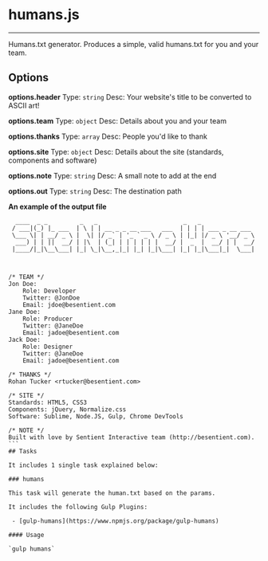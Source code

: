# humans.js
--------

Humans.txt generator. Produces a simple, valid humans.txt for you and your team.

## Options

**options.header**
Type: `string`
Desc: Your website's title to be converted to ASCII art!

**options.team**
Type: `object`
Desc: Details about you and your team

**options.thanks**
Type: `array`
Desc: People you'd like to thank

**options.site**
Type: `object`
Desc:  Details about the site (standards, components and software)

**options.note**
Type: `string`
Desc:  A small note to add at the end

**options.out**
Type: `string`
Desc:  The destination path

**An example of the output file**
````
  ____  _ _         _   _                        _   _
 / ___|(_) |_ ___  | \ | | __ _ _ __ ___   ___  | | | | ___ _ __ ___
 \___ \| | __/ _ \ |  \| |/ _` | '_ ` _ \ / _ \ | |_| |/ _ \ '__/ _ \
  ___) | | ||  __/ | |\  | (_| | | | | | |  __/ |  _  |  __/ | |  __/
 |____/|_|\__\___| |_| \_|\__,_|_| |_| |_|\___| |_| |_|\___|_|  \___|



/* TEAM */
Jon Doe:
	Role: Developer
	Twitter: @JonDoe
	Email: jdoe@besentient.com
Jane Doe:
	Role: Producer
	Twitter: @JaneDoe
	Email: jadoe@besentient.com
Jack Doe:
	Role: Designer
	Twitter: @JaneDoe
	Email: jadoe@besentient.com

/* THANKS */
Rohan Tucker <rtucker@besentient.com>

/* SITE */
Standards: HTML5, CSS3
Components: jQuery, Normalize.css
Software: Sublime, Node.JS, Gulp, Chrome DevTools

/* NOTE */
Built with love by Sentient Interactive team (http://besentient.com).
```
## Tasks

It includes 1 single task explained below:

### humans

This task will generate the human.txt based on the params.

It includes the following Gulp Plugins:

 - [gulp-humans](https://www.npmjs.org/package/gulp-humans)

#### Usage

`gulp humans`